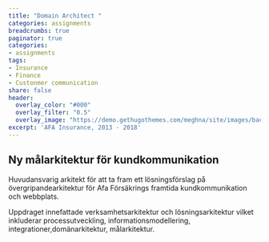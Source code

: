 ```yaml
---
title: "Domain Architect "
categories: assignments
breadcrumbs: true
paginator: true
categories: 
- assignments
tags:
- Insurance
- Finance
- Custonmer communication
share: false
header:
  overlay_color: "#000"
  overlay_filter: "0.5"
  overlay_image: "https://demo.gethugothemes.com/meghna/site/images/backgrounds/hero-area.jpg"
excerpt: 'AFA Insurance, 2013 - 2018'
---
```


## Ny målarkitektur för kundkommunikation
Huvudansvarig arkitekt för
att ta fram ett lösningsförslag på övergripandearkitektur för Afa Försäkrings framtida kundkommunikation och webbplats.


Uppdraget innefattade
verksamhetsarkitektur och lösningsarkitektur vilket inkluderar processutveckling, informationsmodellering, integrationer,domänarkitektur, målarkitektur.
